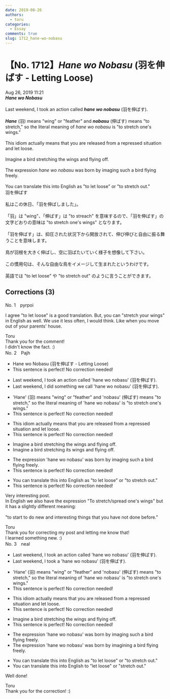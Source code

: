 ```yaml
---
date: 2019-08-26
authors:
  - toru
categories:
  - Essay
comments: true
slug: 1712_hane-wo-nobasu
---
```


# 【No. 1712】<strong><em>Hane wo Nobasu</strong></em> (羽を伸ばす - Letting Loose)
<div class="date">Aug 26, 2019 11:21</div>
<div id="post"><div id="body_show_ori">
<strong><em>Hane wo Nobasu</strong></em><br/><br/>Last weekend, I took an action called <strong><em>hane wo nobasu</em></strong> (羽を伸ばす).<br/><br/><strong><em>Hane</em></strong> (羽) means "wing" or "feather" and <strong><em>nobasu</em></strong> (伸ばす) means "to stretch," so the literal meaning of <em>hane wo nobasu</em> is "to stretch one's wings." <br/><br/>This idiom actually means that you are released from a repressed situation and let loose.<br/><br/>Imagine a bird stretching the wings and flying off.<br/><br/>The expression <em>hane wo nobasu</em> was born by imaging such a bird flying freely.<br/><br/>You can translate this into English as "to let loose" or "to stretch out."
</div></div>

<!-- more -->

<div id="post_ja"><div id="body_show_mo">
羽を伸ばす<br/><br/>私はこの休日、「羽を伸ばしました」。<br/><br/>「羽」は "wing"、「伸ばす」は "to streach" を意味するので、「羽を伸ばす」の文字どおりの意味は "to stretch one's wings" となります。<br/><br/>「羽を伸ばす」は、抑圧された状況下から開放されて、伸び伸びと自由に振る舞うことを意味します。<br/><br/>鳥が羽根を大きく伸ばし、空に羽ばたいていく様子を想像して下さい。<br/><br/>この慣用句は、そんな自由な鳥をイメージして生まれたというわけです。<br/><br/>英語では "to let loose" や "to stretch out" のように言うことができます。
</div></div>

## Corrections (3)
<div id="block"><div class="first_name"> No. 1　<span class="just_name">pyrpoi</span></div><div id="block2">
<p class="comment_small">
 I agree "to let loose" is a good translation.  But, you can "stretch your wings" in English as well.  We use it less often, I would think.  Like when you move out of your parents' house.
</p>

</div><div class="name"><span class="just_name">Toru</span><br>
Thank you for the comment!<br/>I didn't know the fact. :)
</div>
</div>
<div id="block"><div class="first_name"> No. 2　<span class="just_name">Pajh</span></div><div id="block2">
<ul class="correction_field">
<li class="incorrect">Hane wo Nobasu (羽を伸ばす - Letting Loose)</li>
<li class="corrected perfect">This sentence is perfect! No correction needed!</li>
</ul>
<ul class="correction_field">
<li class="incorrect">Last weekend, I took an action called 'hane wo nobasu' (羽を伸ばす).</li>
<li class="corrected correct">
Last weekend, I <span class="f_blue">did something we call</span> 'hane wo nobasu' (羽を伸ばす).
</li>
</ul>
<ul class="correction_field">
<li class="incorrect">'Hane' (羽) means "wing" or "feather" and 'nobasu' (伸ばす) means "to stretch," so the literal meaning of 'hane wo nobasu' is "to stretch one's wings." </li>
<li class="corrected perfect">This sentence is perfect! No correction needed!</li>
</ul>
<ul class="correction_field">
<li class="incorrect">This idiom actually means that you are released from a repressed situation and let loose.</li>
<li class="corrected perfect">This sentence is perfect! No correction needed!</li>
</ul>
<ul class="correction_field">
<li class="incorrect">Imagine a bird stretching the wings and flying off.</li>
<li class="corrected correct">
Imagine a bird stretching <span class="f_blue">its</span> wings and flying off.
</li>
</ul>
<ul class="correction_field">
<li class="incorrect">The expression 'hane wo nobasu' was born by imaging such a bird flying freely.</li>
<li class="corrected perfect">This sentence is perfect! No correction needed!</li>
</ul>
<ul class="correction_field">
<li class="incorrect">You can translate this into English as "to let loose" or "to stretch out."</li>
<li class="corrected perfect">This sentence is perfect! No correction needed!</li>
</ul>
<p class="comment_small">
 Very interesting post.
 <br/>
 In English we also have the expression "To stretch/spread one's wings" but it has a slightly different meaning:
 <br/>
 <br/>
 "to start to do new and interesting things that you have not done before."
 <br/>
</p>

</div><div class="name"><span class="just_name">Toru</span><br>
Thank you for correcting my post and letting me know that!<br/>I learned something new. :)
</div>
</div>
<div id="block"><div class="first_name"> No. 3　<span class="just_name">neal</span></div><div id="block2">
<ul class="correction_field">
<li class="incorrect">Last weekend, I took an action called 'hane wo nobasu' (羽を伸ばす).</li>
<li class="corrected correct">
Last weekend, I took <span class="f_red">a </span>'hane wo nobasu' (羽を伸ばす).
</li>
</ul>
<ul class="correction_field">
<li class="incorrect">'Hane' (羽) means "wing" or "feather" and 'nobasu' (伸ばす) means "to stretch," so the literal meaning of 'hane wo nobasu' is "to stretch one's wings." </li>
<li class="corrected perfect">This sentence is perfect! No correction needed!</li>
</ul>
<ul class="correction_field">
<li class="incorrect">This idiom actually means that you are released from a repressed situation and let loose.</li>
<li class="corrected perfect">This sentence is perfect! No correction needed!</li>
</ul>
<ul class="correction_field">
<li class="incorrect">Imagine a bird stretching the wings and flying off.</li>
<li class="corrected perfect">This sentence is perfect! No correction needed!</li>
</ul>
<ul class="correction_field">
<li class="incorrect">The expression 'hane wo nobasu' was born by imaging such a bird flying freely.</li>
<li class="corrected correct">
The expression 'hane wo nobasu' was born by i<span class="f_red">magining a bird</span> flying freely.
</li>
</ul>
<ul class="correction_field">
<li class="incorrect">You can translate this into English as "to let loose" or "to stretch out."</li>
<li class="corrected correct">
You can translate this into English <span class="f_red">to </span>"let loose" or "stretch out."
</li>
</ul>
<p class="comment_small">
 Well done!
</p>

</div><div class="name"><span class="just_name">Toru</span><br>
Thank you for the correction! :)
</div>
</div>
